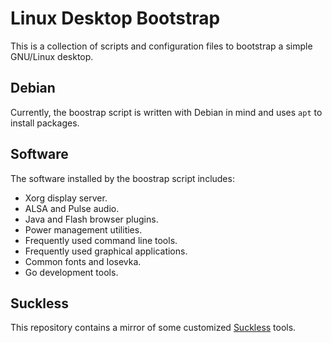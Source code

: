 # Linux Desktop Bootstrap

This is a collection of scripts and configuration files to bootstrap a simple GNU/Linux desktop.

## Debian

Currently, the boostrap script is written with Debian in mind and uses `apt` to install packages.

## Software

The software installed by the boostrap script includes:

- Xorg display server.
- ALSA and Pulse audio.
- Java and Flash browser plugins.
- Power management utilities.
- Frequently used command line tools.
- Frequently used graphical applications.
- Common fonts and Iosevka.
- Go development tools.

## Suckless

This repository contains a mirror of some customized [Suckless](http://suckless.org) tools.
